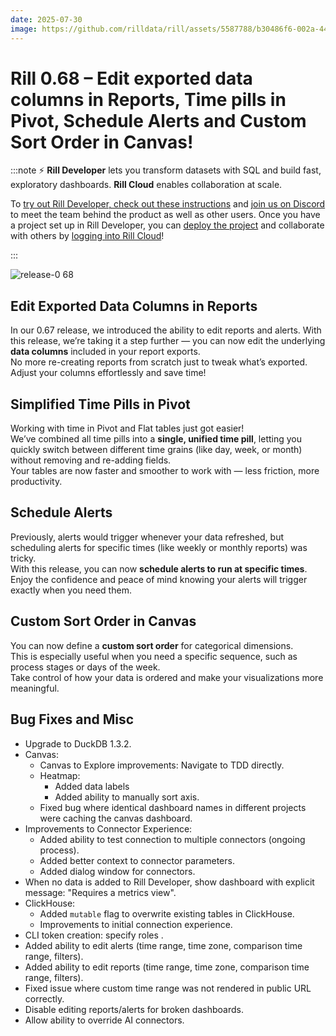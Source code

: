 ```yaml
---
date: 2025-07-30
image: https://github.com/rilldata/rill/assets/5587788/b30486f6-002a-445d-8a1b-955b6ec0066d
---
```


# Rill 0.68 – Edit exported data columns in Reports, Time pills in Pivot, Schedule Alerts and Custom Sort Order in Canvas!

:::note
⚡ **Rill Developer** lets you transform datasets with SQL and build fast, exploratory dashboards. **Rill Cloud** enables collaboration at scale.

To [try out Rill Developer, check out these instructions](/get-started/install) and [join us on Discord](https://discord.gg/2ubRfjC7Rh) to meet the team behind the product as well as other users. Once you have a project set up in Rill Developer, you can [deploy the project](/deploy/deploy-dashboard) and collaborate with others by [logging into Rill Cloud](https://ui.rilldata.com)!

:::

![release-0 68](<https://cdn.rilldata.com/docs/release-notes/release-068.gif>)


## Edit Exported Data Columns in Reports
In our 0.67 release, we introduced the ability to edit reports and alerts. With this release, we’re taking it a step further — you can now edit the underlying **data columns** included in your report exports.  
No more re-creating reports from scratch just to tweak what’s exported. Adjust your columns effortlessly and save time!

## Simplified Time Pills in Pivot
Working with time in Pivot and Flat tables just got easier!  
We’ve combined all time pills into a **single, unified time pill**, letting you quickly switch between different time grains (like day, week, or month) without removing and re-adding fields.  
Your tables are now faster and smoother to work with — less friction, more productivity.

## Schedule Alerts
Previously, alerts would trigger whenever your data refreshed, but scheduling alerts for specific times (like weekly or monthly reports) was tricky.  
With this release, you can now **schedule alerts to run at specific times**.  
Enjoy the confidence and peace of mind knowing your alerts will trigger exactly when you need them.

## Custom Sort Order in Canvas
You can now define a **custom sort order** for categorical dimensions.  
This is especially useful when you need a specific sequence, such as process stages or days of the week.  
Take control of how your data is ordered and make your visualizations more meaningful.


## Bug Fixes and Misc
- Upgrade to DuckDB 1.3.2.
- Canvas:
  - Canvas to Explore improvements: Navigate to TDD directly.
  - Heatmap: 
    - Added data labels
    - Added ability to manually sort axis.
  - Fixed bug where identical dashboard names in different projects were caching the canvas dashboard.
- Improvements to Connector Experience:
  - Added ability to test connection to multiple connectors (ongoing process).
  - Added better context to connector parameters.
  - Added dialog window for connectors.
- When no data is added to Rill Developer, show dashboard with explicit message: "Requires a metrics view".
- ClickHouse:
  - Added `mutable` flag to overwrite existing tables in ClickHouse.
  - Improvements to initial connection experience.
- CLI token creation: specify roles .
- Added ability to edit alerts (time range, time zone, comparison time range, filters).
- Added ability to edit reports (time range, time zone, comparison time range, filters).
- Fixed issue where custom time range was not rendered in public URL correctly.
- Disable editing reports/alerts for broken dashboards.
- Allow ability to override AI connectors.